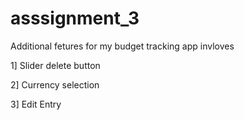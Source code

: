 # asssignment_3

Additional fetures for my budget tracking app invloves

1] Slider delete button

2] Currency selection

3] Edit Entry 
